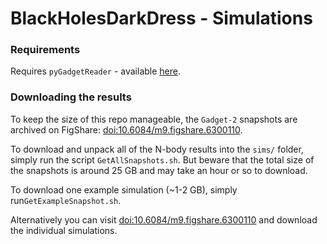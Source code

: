 # BlackHolesDarkDress - Simulations



### Requirements

Requires `pyGadgetReader` - available [here](http://ascl.net/1411.001).

### Downloading the results

To keep the size of this repo manageable, the `Gadget-2` snapshots are archived on FigShare: [doi:10.6084/m9.figshare.6300110](https://doi.org/10.6084/m9.figshare.6300110).

To download and unpack all of the N-body results into the `sims/` folder, simply run the script `GetAllSnapshots.sh`. But beware that the total size of the snapshots is around 25 GB and may take an hour or so to download. 

To download one example simulation (~1-2 GB), simply run`GetExampleSnapshot.sh`.

Alternatively you can visit [doi:10.6084/m9.figshare.6300110](https://doi.org/10.6084/m9.figshare.6300110) and download the individual simulations.


